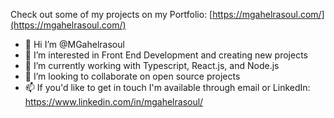 Check out some of my projects on my Portfolio: [https://mgahelrasoul.com/](https://mgahelrasoul.com/)

- 👋 Hi I’m @MGahelrasoul
- 👀 I’m interested in Front End Development and creating new projects
- 🌱 I’m currently working with Typescript, React.js, and Node.js
- 💞️ I’m looking to collaborate on open source projects
- 📫 If you'd like to get in touch I'm available through email or LinkedIn:
  https://www.linkedin.com/in/mgahelrasoul/

